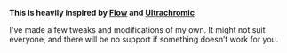 **This is heavily inspired by [Flow](https://github.com/LitCastVlog/Flow) and [Ultrachromic](https://github.com/CTalvio/Ultrachromic)**

I've made a few tweaks and modifications of my own. It might not suit everyone, and there will be no support if something doesn’t work for you.
